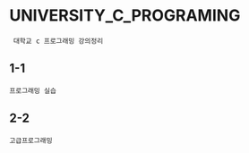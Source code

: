 # UNIVERSITY_C_PROGRAMING
~~~       
 대학교 c 프로그래밍 강의정리
~~~

## 1-1
~~~
프로그래밍 실습
~~~
## 2-2
~~~
고급프로그래밍
~~~